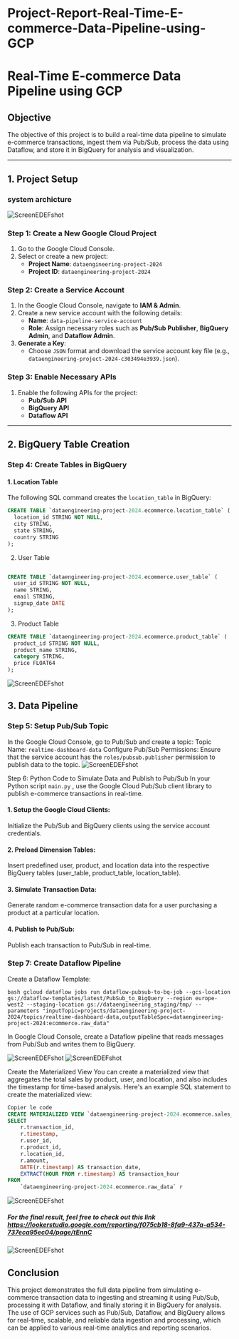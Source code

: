 # Project-Report-Real-Time-E-commerce-Data-Pipeline-using-GCP
# **Real-Time E-commerce Data Pipeline using GCP**

## **Objective**
The objective of this project is to build a real-time data pipeline to simulate e-commerce transactions, ingest them via Pub/Sub, process the data using Dataflow, and store it in BigQuery for analysis and visualization.

---

## **1. Project Setup**
### system archicture 
![ScreenEDEFshot](https://github.com/2000aliali/Project-Report-Real-Time-E-commerce-Data-Pipeline-using-GCP/blob/main/IMAGES/arche.png)

### Step 1: **Create a New Google Cloud Project**
1. Go to the Google Cloud Console.
2. Select or create a new project: 
   - **Project Name**: `dataengineering-project-2024`
   - **Project ID**: `dataengineering-project-2024`
   
### Step 2: **Create a Service Account**
1. In the Google Cloud Console, navigate to **IAM & Admin**.
2. Create a new service account with the following details:
   - **Name**: `data-pipeline-service-account`
   - **Role**: Assign necessary roles such as **Pub/Sub Publisher**, **BigQuery Admin**, and **Dataflow Admin**.
3. **Generate a Key**: 
   - Choose `JSON` format and download the service account key file (e.g., `dataengineering-project-2024-c303494e3939.json`).

### Step 3: **Enable Necessary APIs**
1. Enable the following APIs for the project:
   - **Pub/Sub API**
   - **BigQuery API**
   - **Dataflow API**

---

## **2. BigQuery Table Creation**

### Step 4: **Create Tables in BigQuery**

#### 1. Location Table
The following SQL command creates the `location_table` in BigQuery:

```sql
CREATE TABLE `dataengineering-project-2024.ecommerce.location_table` (
  location_id STRING NOT NULL,
  city STRING,
  state STRING,
  country STRING
);
```
2. User Table
```sql

CREATE TABLE `dataengineering-project-2024.ecommerce.user_table` (
  user_id STRING NOT NULL,
  name STRING,
  email STRING,
  signup_date DATE
);
```

3. Product Table
```sql
CREATE TABLE `dataengineering-project-2024.ecommerce.product_table` (
  product_id STRING NOT NULL,
  product_name STRING,
  category STRING,
  price FLOAT64
);
```
![ScreenEDEFshot](https://github.com/2000aliali/Project-Report-Real-Time-E-commerce-Data-Pipeline-using-GCP/blob/main/IMAGES/Bq1.png)

## **3. Data Pipeline**

### Step 5: **Setup Pub/Sub Topic**
In the Google Cloud Console, go to Pub/Sub and create a topic:
Topic Name: `realtime-dashboard-data`
Configure Pub/Sub Permissions: Ensure that the service account has the `roles/pubsub.publisher` permission to publish data to the topic.
![ScreenEDEFshot](https://github.com/2000aliali/Project-Report-Real-Time-E-commerce-Data-Pipeline-using-GCP/blob/main/IMAGES/PUB%20SUB%201.png)
 
Step 6: Python Code to Simulate Data and Publish to Pub/Sub
In your Python script `main.py` , use the Google Cloud Pub/Sub client library to publish e-commerce transactions in real-time.


#### 1. Setup the Google Cloud Clients:
Initialize the Pub/Sub and BigQuery clients using the service account credentials.

#### 2. Preload Dimension Tables:
Insert predefined user, product, and location data into the respective BigQuery tables (user_table, product_table, location_table).
#### 3. Simulate Transaction Data:
Generate random e-commerce transaction data for a user purchasing a product at a particular location.

#### 4. Publish to Pub/Sub:
Publish each transaction to Pub/Sub in real-time.


### Step 7: **Create Dataflow Pipeline**
Create a Dataflow Template:

 `bash
gcloud dataflow jobs run dataflow-pubsub-to-bq-job --gcs-location gs://dataflow-templates/latest/PubSub_to_BigQuery --region europe-west2 --staging-location gs://dataengineering_staging/tmp/ --parameters "inputTopic=projects/dataengineering-project-2024/topics/realtime-dashboard-data,outputTableSpec=dataengineering-project-2024:ecommerce.raw_data"
 `

 In Google Cloud Console, create a Dataflow pipeline that reads messages from Pub/Sub and writes them to BigQuery.
 
![ScreenEDEFshot](https://github.com/2000aliali/Project-Report-Real-Time-E-commerce-Data-Pipeline-using-GCP/blob/main/IMAGES/DATAFLOW1.png)
![ScreenEDEFshot](https://github.com/2000aliali/Project-Report-Real-Time-E-commerce-Data-Pipeline-using-GCP/blob/main/IMAGES/DATAFLOW%202.png)

 Create the Materialized View
You can create a materialized view that aggregates the total sales by product, user, and location, and also includes the timestamp for time-based analysis. Here's an example SQL statement to create the materialized view:

```sql
Copier le code
CREATE MATERIALIZED VIEW `dataengineering-project-2024.ecommerce.sales_summary_mv` AS
SELECT 
    r.transaction_id,
    r.timestamp,
    r.user_id,
    r.product_id,
    r.location_id,
    r.amount,
    DATE(r.timestamp) AS transaction_date,
    EXTRACT(HOUR FROM r.timestamp) AS transaction_hour
FROM 
    `dataengineering-project-2024.ecommerce.raw_data` r
```

![ScreenEDEFshot](https://github.com/2000aliali/Project-Report-Real-Time-E-commerce-Data-Pipeline-using-GCP/blob/main/IMAGES/bq_mv.png)



##### For the final result, feel free to check out this link https://lookerstudio.google.com/reporting/f075cb18-8fa9-437a-a534-737eca95ec04/page/tEnnC
![ScreenEDEFshot](https://github.com/2000aliali/Project-Report-Real-Time-E-commerce-Data-Pipeline-using-GCP/blob/main/IMAGES/DASH1.png)
## Conclusion
This project demonstrates the full data pipeline from simulating e-commerce transaction data to ingesting and streaming it using Pub/Sub, processing it with Dataflow, and finally storing it in BigQuery for analysis. The use of GCP services such as Pub/Sub, Dataflow, and BigQuery allows for real-time, scalable, and reliable data ingestion and processing, which can be applied to various real-time analytics and reporting scenarios.
